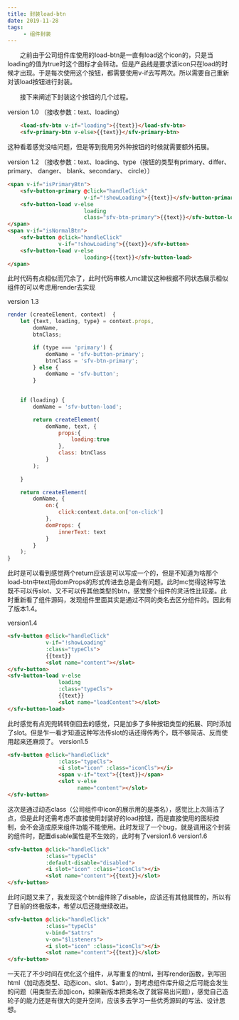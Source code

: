 ```yaml
---
title: 封装load-btn
date: 2019-11-28
tags: 
     - 组件封装
---
```


 &emsp;&emsp;之前由于公司组件库使用的load-btn是一直有load这个icon的，只是当loading的值为true时这个图标才会转动。但是产品线是要求该icon只在load的时候才出现。于是每次使用这个按钮，都需要使用v-if去写两次。所以需要自己重新对该load按钮进行封装。

 &emsp;&emsp;接下来阐述下封装这个按钮的几个过程。

version 1.0 （接收参数：text、loading）
```html
    <load-sfv-btn v-if="loading">{{text}}</load-sfv-btn>
    <sfv-primary-btn v-else>{{text}}</sfv-primary-btn>
```
这种看着感觉没啥问题，但是等到我用另外种按钮的时候就需要额外拓展。

version 1.2 （接收参数：text、loading、type（按钮的类型有primary、differ、primary、 danger、 blank、secondary、 circle））
```html
<span v-if="isPrimaryBtn">
    <sfv-button-primary @click="handleClick" 
                        v-if="!showLoading">{{text}}</sfv-button-primary>
    <sfv-button-load v-else 
                        loading 
                        class="sfv-btn-primary">{{text}}</sfv-button-load>
</span>
<span v-if="isNormalBtn">
    <sfv-button @click="handleClick" 
                v-if="!showLoading">{{text}}</sfv-button>
    <sfv-button-load v-else 
                        loading>{{text}}</sfv-button-load>
</span>
```

此时代码有点相似而冗余了，此时代码审核人mc建议这种根据不同状态展示相似组件的可以考虑用render去实现

version 1.3 
```javascript
render (createElement, context)  {
    let {text, loading, type} = context.props, 
        domName,
        btnClass;

        if (type === 'primary') {
            domName = 'sfv-button-primary';
            btnClass = 'sfv-btn-primary';
        } else {
            domName = 'sfv-button';
        }
    

    if (loading) {
        domName = 'sfv-button-load';

        return createElement(
            domName, text, {
                props:{
                    loading:true
                },
                class: btnClass
            }
        );
        
    } 

    return createElement(
        domName, {
            on:{
                click:context.data.on['on-click']
            },
            domProps: {
                innerText: text
            }
        }
    );
}
```
此时是可以看到感觉两个return应该是可以写成一个的，但是不知道为啥那个load-btn中text用domProps的形式传进去总是会有问题。此时mc觉得这种写法既不可以传slot、又不可以传其他类型的btn，感觉整个组件的灵活性比较差。此时重新看了组件源码，发现组件里面其实是通过不同的类名去区分组件的。因此有了版本1.4。

version1.4
```html
<sfv-button @click="handleClick" 
            v-if="!showLoading"
            :class="typeCls">
            {{text}}
            <slot name="content"></slot>
</sfv-button>
<sfv-button-load v-else 
                loading
                :class="typeCls">
                {{text}}
                <slot name="loadContent"></slot>
</sfv-button-load>
```
此时感觉有点兜兜转转倒回去的感觉，只是加多了多种按钮类型的拓展、同时添加了slot。但是乍一看才知道这种写法传slot的话还得传两个，既不够简洁、反而使用起来还麻烦了。
version1.5
```html
<sfv-button @click="handleClick"
                :class="typeCls">
                <i slot="icon" :class="iconCls"></i>
                <span v-if="text">{{text}}</span>
                <slot v-else
                      name="content"></slot>
</sfv-button>
```
这次是通过动态class（公司组件中icon的展示用的是类名），感觉比上次简洁了点，但是此时还需考虑不直接使用封装好的load按钮，而是直接使用的图标控制，会不会造成原来组件功能不能使用。此时发现了一个bug，就是调用这个封装的组件时，配置disable属性是不生效的，此时有了version1.6
version1.6
```html
<sfv-button @click="handleClick"
            :class="typeCls"
            :default-disable="disabled">
            <i slot="icon" :class="iconCls"></i>
            <slot name="content">{{text}}</slot>
</sfv-button>
```
此时问题又来了，我发现这个btn组件除了disable，应该还有其他属性的，所以有了目前的终极版本，希望以后还能继续改进。
```html
<sfv-button @click="handleClick"
            :class="typeCls"
            v-bind="$attrs"
            v-on="$listeners">
            <i slot="icon" :class="iconCls"></i>
            <slot name="content">{{text}}</slot>
</sfv-button>
```
一天花了不少时间在优化这个组件，从写重复的html，到写render函数，到写回html（加动态类型、动态icon、slot、$attr），到考虑组件库升级之后可能会发生的问题（用类型去添加icon，如果新版本把类名改了就容易出问题），感觉自己造轮子的能力还是有很大的提升空间，应该多去学习一些优秀源码的写法、设计思想。







             